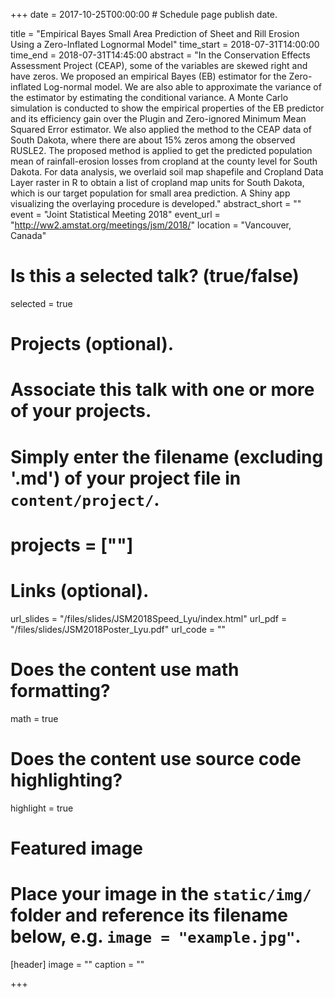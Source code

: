 +++
date = 2017-10-25T00:00:00  # Schedule page publish date.

title = "Empirical Bayes Small Area Prediction of Sheet and Rill Erosion Using a Zero-Inflated Lognormal Model"
time_start = 2018-07-31T14:00:00
time_end = 2018-07-31T14:45:00
abstract = "In the Conservation Effects Assessment Project (CEAP), some of the variables are skewed right and have zeros. We proposed an empirical Bayes (EB) estimator for the Zero-inflated Log-normal model. We are also able to approximate the variance of the estimator by estimating the conditional variance. A Monte Carlo simulation is conducted to show the empirical properties of the EB predictor and its efficiency gain over the Plugin and Zero-ignored Minimum Mean Squared Error estimator. We also applied the method to the CEAP data of South Dakota, where there are about 15% zeros among the observed RUSLE2. The proposed method is applied to get the predicted population mean of rainfall-erosion losses from cropland at the county level for South Dakota. For data analysis, we overlaid soil map shapefile and Cropland Data Layer raster in R to obtain a list of cropland map units for South Dakota, which is our target population for small area prediction. A Shiny app visualizing the overlaying procedure is developed."
abstract_short = ""
event = "Joint Statistical Meeting 2018"
event_url = "http://ww2.amstat.org/meetings/jsm/2018/"
location = "Vancouver, Canada"

# Is this a selected talk? (true/false)
selected = true

# Projects (optional).
#   Associate this talk with one or more of your projects.
#   Simply enter the filename (excluding '.md') of your project file in `content/project/`.
# projects = [""]

# Links (optional).
url_slides = "/files/slides/JSM2018Speed_Lyu/index.html"
url_pdf = "/files/slides/JSM2018Poster_Lyu.pdf"
url_code = ""

# Does the content use math formatting?
math = true

# Does the content use source code highlighting?
highlight = true

# Featured image
# Place your image in the `static/img/` folder and reference its filename below, e.g. `image = "example.jpg"`.
[header]
image = ""
caption = ""

+++
